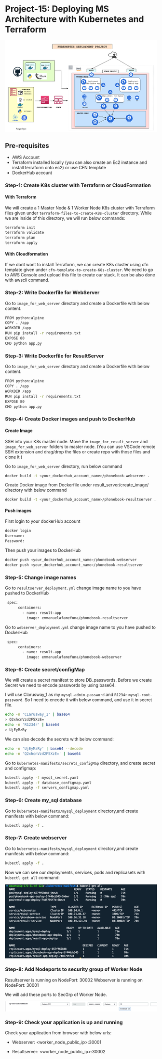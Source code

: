 # Project-15: Deploying MS Architecture with Kubernetes and Terraform

![](images/Project-15.png)

## Pre-requisites

* AWS Account
* Terraform installed locally (you can also create an Ec2 instance and install terraform onto ec2) or use CFN template
* DockerHub account
  
### Step-1: Create K8s cluster with Terraform or CloudFormation

#### With Terraform

We will create a 1 Master Node & 1 Worker Node K8s cluster with Terraform files given under `terraform-files-to-create-K8s-cluster` directory. While we are inside of this directory, we will run below commands:
```sh
terraform init
terraform validate
terraform plan
terraform apply
```

#### With Cloudformation

If we dont want to install Terraform, we can create K8s cluster using cfn template given under `cfn-template-to-create-K8s-cluster`. We need to go to AWS Console and upload this file to create our stack. It can be also done with awscli command.

### Step-2: Write Dockerfile for WebServer

Go to `image_for_web_server` directory and create a Dockerfile with below content.
```sh
FROM python:alpine
COPY . /app
WORKDIR /app
RUN pip install -r requirements.txt
EXPOSE 80
CMD python app.py
```

### Step-3: Write Dockerfile for ResultServer

Go to `image_for_web_server` directory and create a Dockerfile with below content.
```sh
FROM python:alpine
COPY . /app
WORKDIR /app
RUN pip install -r requirements.txt
EXPOSE 80
CMD python app.py
```

### Step-4: Create Docker images and push to DockerHub

#### Create Image
SSH into your K8s master node. Move the `image_for_result_server` and `image_for_web_server` folders to master node. (You can use VSCode remote SSH extension and drag/drop the files or create repo with those files and clone it )

Go to `image_for_web_server` directory, run below command
```bash
docker build -t <your_dockerhub_account_name>/phonebook-webserver .
``` 

Create Docker image from Dockerfile under result_server/create_image/ directory with below command
```bash
docker build -t <your_dockerhub_account_name>/phonebook-resultserver .
``` 


#### Push images

First login to your dockerHub account
```bash
docker login
Username:
Password:
```

Then push your images to DockerHub
```bash
docker push <your_dockerhub_account_name>/phonebook-webserver
docker push <your_dockerhub_account_name>/phonebook-resultserver
``` 

### Step-5: Change image names 

Go to `resultserver_deployment.yml` change image name to you have pushed to DockerHub
```sh
 spec:
      containers:
        - name: result-app
          image: emmanuelafamefuna/phonebook-resultserver 
```

Go to `webserver_deployment.yml` change image name to you have pushed to DockerHub
```sh
 spec:
      containers:
        - name: result-app
          image: emmanuelafamefuna/phonebook-webserver 
```

### Step-6: Create secret/configMap

We will create a secret manifest to store DB_passwords. Before we create Secret we need to encode passwords by using base64. 

I will use Clarusway_1 as my `mysql-admin-password` and `R1234r` `mysql-root-password`. So I need to encode it with below command, and use it in secret file.
```sh
echo -n 'CLarusway_1' | base64
> Q2xhcnVzd2F5XzE=
echo -n 'R1234r' | base64
> UjEyMzRy
```

We can also decode the secrets with below command:
```sh
echo -n 'UjEyMzRy' | base64 --decode 
echo -n 'Q2xhcnVzd2F5XzE=' | base64
```

Go to `kubernetes-manifests/secrets_configMap` directory, and create secret and configmap:
```sh
kubectl apply -f mysql_secret.yaml
kubectl apply -f database_configmap.yaml
kubectl apply -f servers_configmap.yaml
```

### Step-6: Create my_sql database

Go to `kubernetes-manifests/mysql_deployment` directory,and create manifests with below command:
```sh
kubectl apply -f . 
```

### Step-7: Create webserver

Go to `kubernetes-manifests/mysql_deployment` directory,and create manifests with below command:
```sh
kubectl apply -f . 
```
Now we can see our deployments, services, pods and replicasets with `kubectl get all` command:

![](images/kube-apply-complete.png)

### Step-8: Add Nodeports to security group of Worker Node

Resultserver is running on NodePort: 30002
Webserver is running on NodePort: 30001

We will add these ports to SecGrp of Worker Node.

![](images/nodeports-added-to-sg.png)

### Step-9: Check your application is up and running

Check your application from browser with below urls:

* Webserver: <worker_node_public_ip>:30001

* Resultserver: <worker_node_public_ip>:30002
